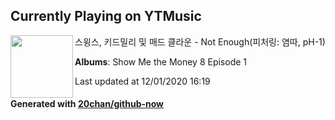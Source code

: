 ## Currently Playing on YTMusic

[<img align="left" width="100" src="https://lh3.googleusercontent.com/oUjCncoU4L0PvGiHmOxlBAHMgJLsp6kvHBl5ckQ-3-I7nUoCH-_Ln1pG-e7hwTyG5cinW_1tpUZm3BjIYA">](https://music.youtube.com/channel/UCxz7gLC1-zY1l20C4fQKrRA)

스윙스, 키드밀리 및 매드 클라운 - Not Enough(피처링: 염따, pH-1)

**Albums**: Show Me the Money 8 Episode 1

Last updated at 12/01/2020 16:19

#### Generated with [20chan/github-now](https://github.com/20chan/github-now)
